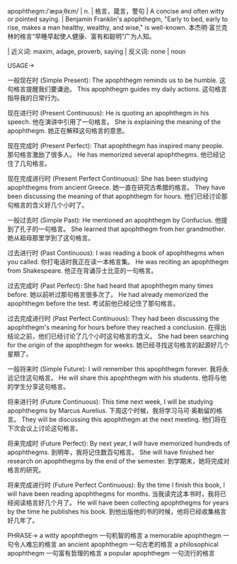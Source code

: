 apophthegm:/ˈæpəˌθɛm/ | n. | 格言，箴言，警句 | A concise and often witty or pointed saying. |  Benjamin Franklin's apophthegm, "Early to bed, early to rise, makes a man healthy, wealthy, and wise," is well-known. 本杰明·富兰克林的格言“早睡早起使人健康、富有和聪明”广为人知。

| 近义词: maxim, adage, proverb, saying | 反义词: none | noun


USAGE->

一般现在时 (Simple Present):
The apophthegm reminds us to be humble.  这句格言提醒我们要谦逊。
This apophthegm guides my daily actions. 这句格言指导我的日常行为。

现在进行时 (Present Continuous):
He is quoting an apophthegm in his speech. 他在演讲中引用了一句格言。
She is explaining the meaning of the apophthegm.  她正在解释这句格言的意思。

现在完成时 (Present Perfect):
That apophthegm has inspired many people. 那句格言激励了很多人。
He has memorized several apophthegms. 他已经记住了几句格言。

现在完成进行时 (Present Perfect Continuous):
She has been studying apophthegms from ancient Greece. 她一直在研究古希腊的格言。
They have been discussing the meaning of that apophthegm for hours. 他们已经讨论那句格言的含义好几个小时了。

一般过去时 (Simple Past):
He mentioned an apophthegm by Confucius. 他提到了孔子的一句格言。
She learned that apophthegm from her grandmother. 她从祖母那里学到了这句格言。

过去进行时 (Past Continuous):
I was reading a book of apophthegms when you called. 你打电话时我正在读一本格言集。
He was reciting an apophthegm from Shakespeare. 他正在背诵莎士比亚的一句格言。

过去完成时 (Past Perfect):
She had heard that apophthegm many times before. 她以前听过那句格言很多次了。
He had already memorized the apophthegm before the test. 考试前他已经记住了那句格言。

过去完成进行时 (Past Perfect Continuous):
They had been discussing the apophthegm's meaning for hours before they reached a conclusion.  在得出结论之前，他们已经讨论了几个小时这句格言的含义。
She had been searching for the origin of the apophthegm for weeks. 她已经寻找这句格言的起源好几个星期了。


一般将来时 (Simple Future):
I will remember this apophthegm forever. 我将永远记住这句格言。
He will share this apophthegm with his students. 他将与他的学生分享这句格言。


将来进行时 (Future Continuous):
This time next week, I will be studying apophthegms by Marcus Aurelius.  下周这个时候，我将学习马可·奥勒留的格言。
They will be discussing this apophthegm at the next meeting. 他们将在下次会议上讨论这句格言。


将来完成时 (Future Perfect):
By next year, I will have memorized hundreds of apophthegms. 到明年，我将记住数百句格言。
She will have finished her research on apophthegms by the end of the semester. 到学期末，她将完成对格言的研究。

将来完成进行时 (Future Perfect Continuous):
By the time I finish this book, I will have been reading apophthegms for months.  当我读完这本书时，我将已经阅读格言好几个月了。
He will have been collecting apophthegms for years by the time he publishes his book. 到他出版他的书的时候，他将已经收集格言好几年了。


PHRASE->
a witty apophthegm  一句机智的格言
a memorable apophthegm 一句令人难忘的格言
an ancient apophthegm  一句古老的格言
a philosophical apophthegm 一句富有哲理的格言
a popular apophthegm 一句流行的格言
